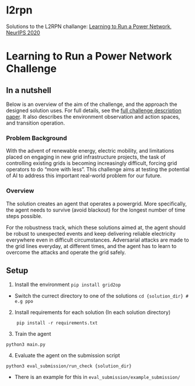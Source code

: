 # l2rpn
Solutions to the L2RPN challange: [Learning to Run a Power Network, NeurIPS 2020](https://www.public.asu.edu/~yweng2/Tutorial5/L2RPN.html)

# Learning to Run a Power Network Challenge

## In a nutshell
Below is an overview of the aim of the challenge, and the approach the designed solution uses.
For full details, see the [full challenge description paper](https://l2rpn.chalearn.org/#h.p_bRtGtZZNiiar). It also describes the environment observation and action spaces, and transition operation.

### Problem Background
With the advent of renewable energy, electric mobility, and limitations placed on engaging in new grid infrastructure projects, the task of controlling existing grids is becoming increasingly difficult, forcing grid operators to do “more with less”. This challenge aims at testing the potential of AI to address this important real-world problem for our future.

### Overview
The solution creates an agent that operates a powergrid. More specifically, the agent needs to survive (avoid blackout) for the longest number of time steps possible. 

For the robustness track, which these solutions aimed at, the agent should be robust to unexpected events and keep delivering reliable electricity everywhere even in difficult circumstances. Adversarial attacks are made to the grid lines everyday, at different times, and the agent has to learn to overcome the attacks and operate the grid safely.

## Setup

1. Install the environment
`pip install grid2op`

 - Switch the currect directory to one of the solutions `cd {solution_dir} # e.g ppo`

2. Install requirements for each solution (In each solution directory)
```
    pip install -r requirements.txt
```

3. Train the agent
```
python3 main.py
```

4. Evaluate the agent on the submission script
```
python3 eval_submission/run_check {solution_dir} 
```
 - There is an example for this in `eval_submission/example_submission/`

